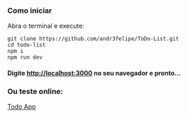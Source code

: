 ### Como iniciar
Abra o terminal e execute:

```
git clone https://github.com/andr3felipe/ToDo-List.git
cd todo-list
npm i
npm run dev
```

#### Digite [http://localhost:3000](http://localhost:3000) no seu navegador e pronto...


### Ou teste online:
[Todo App](https://to-do-list-mgwy6x0gy-andr3felipe.vercel.app/)